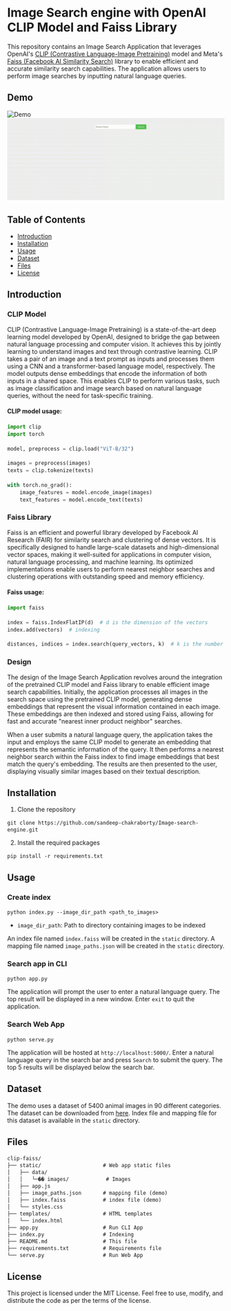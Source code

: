 # Image Search engine with OpenAI CLIP Model and Faiss Library

This repository contains an Image Search Application that leverages OpenAI's [CLIP (Contrastive Language-Image Pretraining)](https://github.com/openai/CLIP) model and Meta's [Faiss (Facebook AI Similarity Search)](https://github.com/facebookresearch/faiss) library to enable efficient and accurate similarity search capabilities. The application allows users to perform image searches by inputting natural language queries.

## Demo

![Demo](demo.png)
![Demo](demo.gif)

## Table of Contents
- [Introduction](#introduction)
- [Installation](#installation)
- [Usage](#usage)
- [Dataset](#dataset)
- [Files](#files)
- [License](#license)


## Introduction

### CLIP Model
CLIP (Contrastive Language-Image Pretraining) is a state-of-the-art deep learning model developed by OpenAI, designed to bridge the gap between natural language processing and computer vision. It achieves this by jointly learning to understand images and text through contrastive learning. CLIP takes a pair of an image and a text prompt as inputs and processes them using a CNN and a transformer-based language model, respectively. The model outputs dense embeddings that encode the information of both inputs in a shared space. This enables CLIP to perform various tasks, such as image classification and image search based on natural language queries, without the need for task-specific training.

#### CLIP model usage:
```python
import clip
import torch

model, preprocess = clip.load("ViT-B/32")

images = preprocess(images)
texts = clip.tokenize(texts)

with torch.no_grad():
    image_features = model.encode_image(images)
    text_features = model.encode_text(texts)
```

### Faiss Library
Faiss is an efficient and powerful library developed by Facebook AI Research (FAIR) for similarity search and clustering of dense vectors. It is specifically designed to handle large-scale datasets and high-dimensional vector spaces, making it well-suited for applications in computer vision, natural language processing, and machine learning. Its optimized implementations enable users to perform nearest neighbor searches and clustering operations with outstanding speed and memory efficiency. 

#### Faiss usage:
```python
import faiss

index = faiss.IndexFlatIP(d)  # d is the dimension of the vectors
index.add(vectors)  # indexing

distances, indices = index.search(query_vectors, k)  # k is the number of nearest neighbors to search for
```

### Design
The design of the Image Search Application revolves around the integration of the pretrained CLIP model and Faiss library to enable efficient image search capabilities. Initially, the application processes all images in the search space using the pretrained CLIP model, generating dense embeddings that represent the visual information contained in each image. These embeddings are then indexed and stored using Faiss, allowing for fast and accurate "nearest inner product neighbor" searches.

When a user submits a natural language query, the application takes the input and employs the same CLIP model to generate an embedding that represents the semantic information of the query. It then performs a nearest neighbor search within the Faiss index to find image embeddings that best match the query's embedding. The results are then presented to the user, displaying visually similar images based on their textual description.

## Installation
1. Clone the repository
```commandline
git clone https://github.com/sandeep-chakraborty/Image-search-engine.git
```
2. Install the required packages
```commandline
pip install -r requirements.txt
```

## Usage
### Create index
```commandline
python index.py --image_dir_path <path_to_images>
```
- `image_dir_path`: Path to directory containing images to be indexed

An index file named `index.faiss` will be created in the `static` directory.
A mapping file named `image_paths.json` will be created in the `static` directory.

### Search app in CLI
```commandline
python app.py
```
The application will prompt the user to enter a natural language query. The top result will be displayed in a new window. Enter `exit` to quit the application.

### Search Web App
```commandline
python serve.py
```
The application will be hosted at `http://localhost:5000/`. Enter a natural language query in the search bar and press `Search` to submit the query. The top 5 results will be displayed below the search bar.

## Dataset
The demo uses a dataset of 5400 animal images in 90 different categories. The dataset can be downloaded from [here](https://www.kaggle.com/datasets/iamsouravbanerjee/animal-image-dataset-90-different-animals).
Index file and mapping file for this dataset is available in the `static` directory. 

## Files
```commandline
clip-faiss/
├── static/                    # Web app static files                
│   ├── data/                      
│   │   └─�� images/            # Images
│   ├── app.js 
│   ├── image_paths.json       # mapping file (demo)
│   ├── index.faiss            # index file (demo)
│   └── styles.css       
├── templates/                 # HTML templates
│   └── index.html             
├── app.py                     # Run CLI App
├── index.py                   # Indexing
├── README.md                  # This file
├── requirements.txt           # Requirements file
└── serve.py                   # Run Web App
```

## License
This project is licensed under the MIT License. Feel free to use, modify, and distribute the code as per the terms of the license.